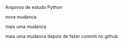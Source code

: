 Arquivos de estudo Python

nova mudanca

mais uma mudanca

mais uma mudanca depois de fazer commit no github